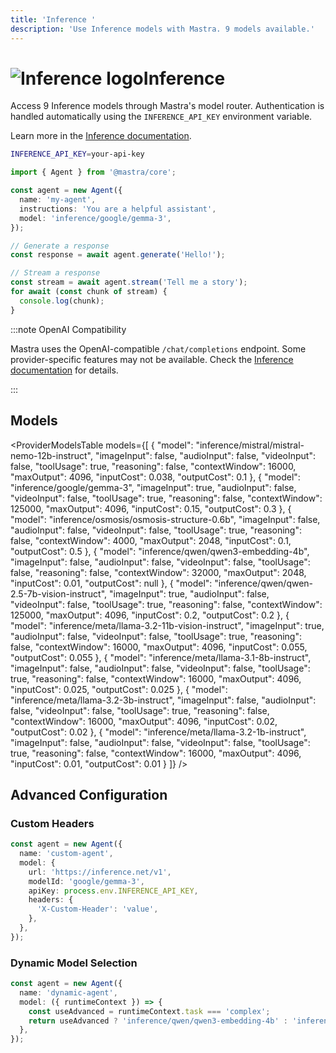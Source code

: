 ```yaml
---
title: 'Inference '
description: 'Use Inference models with Mastra. 9 models available.'
---
```


# <img src="https://models.dev/logos/inference.svg" alt="Inference logo" className="inline w-8 h-8 mr-2 align-middle dark:invert dark:brightness-0 dark:contrast-200" />Inference

Access 9 Inference models through Mastra's model router. Authentication is handled automatically using the `INFERENCE_API_KEY` environment variable.

Learn more in the [Inference documentation](https://inference.net/models).

```bash
INFERENCE_API_KEY=your-api-key
```

```typescript
import { Agent } from '@mastra/core';

const agent = new Agent({
  name: 'my-agent',
  instructions: 'You are a helpful assistant',
  model: 'inference/google/gemma-3',
});

// Generate a response
const response = await agent.generate('Hello!');

// Stream a response
const stream = await agent.stream('Tell me a story');
for await (const chunk of stream) {
  console.log(chunk);
}
```

:::note OpenAI Compatibility

Mastra uses the OpenAI-compatible `/chat/completions` endpoint. Some provider-specific features may not be available. Check the [Inference documentation](https://inference.net/models) for details.

:::

## Models

<ProviderModelsTable
models={[
{
"model": "inference/mistral/mistral-nemo-12b-instruct",
"imageInput": false,
"audioInput": false,
"videoInput": false,
"toolUsage": true,
"reasoning": false,
"contextWindow": 16000,
"maxOutput": 4096,
"inputCost": 0.038,
"outputCost": 0.1
},
{
"model": "inference/google/gemma-3",
"imageInput": true,
"audioInput": false,
"videoInput": false,
"toolUsage": true,
"reasoning": false,
"contextWindow": 125000,
"maxOutput": 4096,
"inputCost": 0.15,
"outputCost": 0.3
},
{
"model": "inference/osmosis/osmosis-structure-0.6b",
"imageInput": false,
"audioInput": false,
"videoInput": false,
"toolUsage": true,
"reasoning": false,
"contextWindow": 4000,
"maxOutput": 2048,
"inputCost": 0.1,
"outputCost": 0.5
},
{
"model": "inference/qwen/qwen3-embedding-4b",
"imageInput": false,
"audioInput": false,
"videoInput": false,
"toolUsage": false,
"reasoning": false,
"contextWindow": 32000,
"maxOutput": 2048,
"inputCost": 0.01,
"outputCost": null
},
{
"model": "inference/qwen/qwen-2.5-7b-vision-instruct",
"imageInput": true,
"audioInput": false,
"videoInput": false,
"toolUsage": true,
"reasoning": false,
"contextWindow": 125000,
"maxOutput": 4096,
"inputCost": 0.2,
"outputCost": 0.2
},
{
"model": "inference/meta/llama-3.2-11b-vision-instruct",
"imageInput": true,
"audioInput": false,
"videoInput": false,
"toolUsage": true,
"reasoning": false,
"contextWindow": 16000,
"maxOutput": 4096,
"inputCost": 0.055,
"outputCost": 0.055
},
{
"model": "inference/meta/llama-3.1-8b-instruct",
"imageInput": false,
"audioInput": false,
"videoInput": false,
"toolUsage": true,
"reasoning": false,
"contextWindow": 16000,
"maxOutput": 4096,
"inputCost": 0.025,
"outputCost": 0.025
},
{
"model": "inference/meta/llama-3.2-3b-instruct",
"imageInput": false,
"audioInput": false,
"videoInput": false,
"toolUsage": true,
"reasoning": false,
"contextWindow": 16000,
"maxOutput": 4096,
"inputCost": 0.02,
"outputCost": 0.02
},
{
"model": "inference/meta/llama-3.2-1b-instruct",
"imageInput": false,
"audioInput": false,
"videoInput": false,
"toolUsage": true,
"reasoning": false,
"contextWindow": 16000,
"maxOutput": 4096,
"inputCost": 0.01,
"outputCost": 0.01
}
]}
/>

## Advanced Configuration

### Custom Headers

```typescript
const agent = new Agent({
  name: 'custom-agent',
  model: {
    url: 'https://inference.net/v1',
    modelId: 'google/gemma-3',
    apiKey: process.env.INFERENCE_API_KEY,
    headers: {
      'X-Custom-Header': 'value',
    },
  },
});
```

### Dynamic Model Selection

```typescript
const agent = new Agent({
  name: 'dynamic-agent',
  model: ({ runtimeContext }) => {
    const useAdvanced = runtimeContext.task === 'complex';
    return useAdvanced ? 'inference/qwen/qwen3-embedding-4b' : 'inference/google/gemma-3';
  },
});
```
